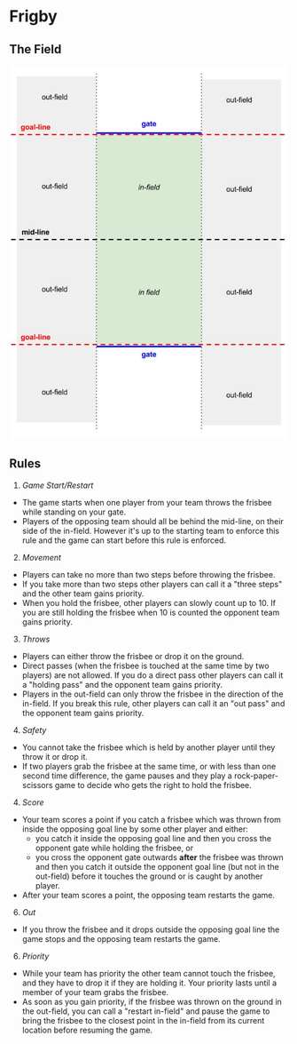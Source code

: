 # Frigby

## The Field
![Frigby field](https://github.com/paolo7/frigby/blob/master/Frigby%20field.jpg)

## Rules

1. *Game Start/Restart*
  * The game starts when one player from your team throws the frisbee while standing on your gate.
  * Players of the opposing team should all be behind the mid-line, on their side of the in-field. However it's up to the starting team to enforce this rule and the game can start before this rule is enforced.
2. *Movement*
  * Players can take no more than two steps before throwing the frisbee.
  * If you take more than two steps other players can call it a "three steps" and the other team gains priority.
  * When you hold the frisbee, other players can slowly count up to 10. If you are still holding the frisbee when 10 is counted the opponent team gains priority.
3. *Throws*
  * Players can either throw the frisbee or drop it on the ground.
  * Direct passes (when the frisbee is touched at the same time by two players) are not allowed. If you do a direct pass other players can call it a "holding pass" and the opponent team gains priority. 
  * Players in the out-field can only throw the frisbee in the direction of the in-field. If you break this rule, other players can call it an "out pass" and the opponent team gains priority. 
4. *Safety*
  * You cannot take the frisbee which is held by another player until they throw it or drop it.
  * If two players grab the frisbee at the same time, or with less than one second time difference, the game pauses and they play a rock-paper-scissors game to decide who gets the right to hold the frisbee.
4. *Score*
  * Your team scores a point if you catch a frisbee which was thrown from inside the opposing goal line by some other player and either:
    * you catch it inside the opposing goal line and then you cross the opponent gate while holding the frisbee, or
    * you cross the opponent gate outwards **after** the frisbee was thrown and then you catch it outside the opponent goal line (but not in the out-field) before it touches the ground or is caught by another player.
  * After your team scores a point, the opposing team restarts the game.
6. *Out*
  * If you throw the frisbee and it drops outside the opposing goal line the game stops and the opposing team restarts the game.
6. *Priority*
  * While your team has priority the other team cannot touch the frisbee, and they have to drop it if they are holding it. Your priority lasts until a member of your team grabs the frisbee.
  * As soon as you gain priority, if the frisbee was thrown on the ground in the out-field, you can call a "restart in-field" and pause the game to bring the frisbee to the closest point in the in-field from its current location before resuming the game.
